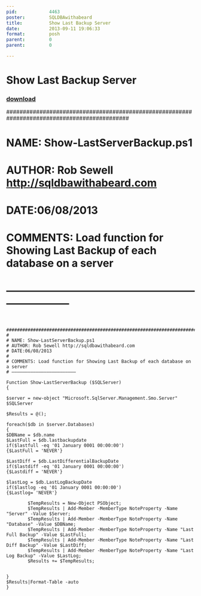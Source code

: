 ```yaml
---
pid:            4463
poster:         SQLDBAwithabeard
title:          Show Last Backup Server
date:           2013-09-11 19:06:33
format:         posh
parent:         0
parent:         0

---
```


# Show Last Backup Server

### [download](4463.ps1)

#############################################################################################
#
# NAME: Show-LastServerBackup.ps1
# AUTHOR: Rob Sewell http://sqldbawithabeard.com
# DATE:06/08/2013
#
# COMMENTS: Load function for Showing Last Backup of each database on a server
# ————————————————————————

```posh

  #############################################################################################
#
# NAME: Show-LastServerBackup.ps1
# AUTHOR: Rob Sewell http://sqldbawithabeard.com
# DATE:06/08/2013
#
# COMMENTS: Load function for Showing Last Backup of each database on a server
# ————————————————————————

Function Show-LastServerBackup ($SQLServer)
{

$server = new-object "Microsoft.SqlServer.Management.Smo.Server" $SQLServer

$Results = @();

foreach($db in $server.Databases)
{
$DBName = $db.name
$LastFull = $db.lastbackupdate
if($lastfull -eq '01 January 0001 00:00:00')
{$LastFull = 'NEVER'}

$LastDiff = $db.LastDifferentialBackupDate  
if($lastdiff -eq '01 January 0001 00:00:00')
{$Lastdiff = 'NEVER'}
                                                                                                                                                        
$lastLog = $db.LastLogBackupDate 
if($lastlog -eq '01 January 0001 00:00:00')
{$Lastlog= 'NEVER'}

        $TempResults = New-Object PSObject;
        $TempResults | Add-Member -MemberType NoteProperty -Name "Server" -Value $Server;
        $TempResults | Add-Member -MemberType NoteProperty -Name "Database" -Value $DBName;
        $TempResults | Add-Member -MemberType NoteProperty -Name "Last Full Backup" -Value $LastFull;
        $TempResults | Add-Member -MemberType NoteProperty -Name "Last Diff Backup" -Value $LastDiff;
        $TempResults | Add-Member -MemberType NoteProperty -Name "Last Log Backup" -Value $LastLog;
        $Results += $TempResults;


}
$Results|Format-Table -auto
}

```
